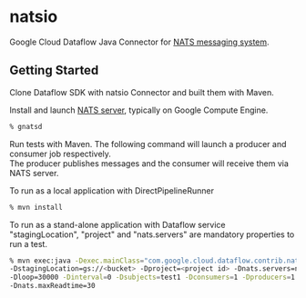 # natsio

Google Cloud Dataflow Java Connector for [NATS messaging system](http://nats.io).

## Getting Started

Clone Dataflow SDK with natsio Connector and built them with Maven.

Install and launch [NATS server](http://nats.io/documentation/server/gnatsd-intro/), typically on Google Compute Engine.
```bash
% gnatsd
```

Run tests with Maven. The following command will launch a producer and consumer job respectively.<BR>
The producer publishes messages and the consumer will receive them via NATS server.<BR>

To run as a local application with DirectPipelineRunner
```bash
% mvn install
```

To run as a stand-alone application with Dataflow service<BR>
"stagingLocation", "project" and "nats.servers" are mandatory properties to run a test.
```bash
% mvn exec:java -Dexec.mainClass="com.google.cloud.dataflow.contrib.natsio.example.NatsIOTest" ¥
-DstagingLocation=gs://<bucket> -Dproject=<project id> -Dnats.servers=nats://<server>:4222 -Dnats.queue=queue1 ¥
-Dloop=30000 -Dinterval=0 -Dsubjects=test1 -Dconsumers=1 -Dproducers=1 -Dnats.maxRecords=20000 ¥
-Dnats.maxReadtime=30
```

